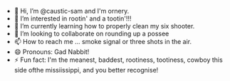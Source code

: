 - 👋 Hi, I’m @caustic-sam and I'm ornery.
- 👀 I’m interested in rootin' and a tootin'!!!
- 🌱 I’m currently learning how to properly clean my six shooter.
- 💞️ I’m looking to collaborate on rounding up a possee
- 📫 How to reach me ... smoke signal or three shots in the air.
- 😄 Pronouns: Gad Nabbit!
- ⚡ Fun fact: I'm the meanest, baddest, rootiness, tootiness, cowboy this side ofthe missiissippi, and you better recognise!

<!---
caustic-sam/caustic-sam is a ✨ special ✨ repository because its `README.md` (this file) appears on your GitHub profile.
You can click the Preview link to take a look at your changes.
--->
